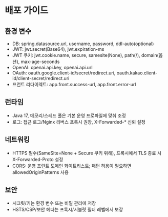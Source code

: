 # 배포 가이드

## 환경 변수
- DB: spring.datasource.url, username, password, ddl-auto(optional)
- JWT: jwt.secret(Base64), jwt.expiration-ms
- JWT 쿠키: jwt.cookie.name, secure, samesite(None), path(/), domain(옵션), max-age-seconds
- OpenAI: openai.api.key, openai.api.url
- OAuth: oauth.google.client-id/secret/redirect.uri, oauth.kakao.client-id/client-secret/redirect.uri
- 프런트 리다이렉트: app.front.success-url, app.front.error-url

## 런타임
- Java 17, 메모리/스레드 풀은 기본 운영 프로파일에 맞춰 조정
- 로그: 접근 로그/Nginx 리버스 프록시 권장, X-Forwarded-* 신뢰 설정

## 네트워킹
- HTTPS 필수(SameSite=None + Secure 쿠키 위해), 프록시에서 TLS 종료 시 X-Forwarded-Proto 설정
- CORS: 운영 프런트 도메인 화이트리스트; 패턴 허용이 필요하면 allowedOriginPatterns 사용

## 보안
- 시크릿/키는 환경 변수 또는 비밀 관리에 저장
- HSTS/CSP/보안 헤더는 프록시/서블릿 필터 레벨에서 보강
